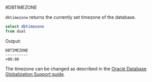 #DBTIMEZONE

`dbtimezone` returns the currently set timezone of the database.

```sql
select dbtimezone
from dual
```

Output:
```
DBTIMEZONE
----------
+00:00
```

The timezone can be changed as described in the [Oracle Database Globalization Support guide](http://docs.oracle.com/cd/E11882_01/server.112/e10729/ch4datetime.htm#NLSPG262).
